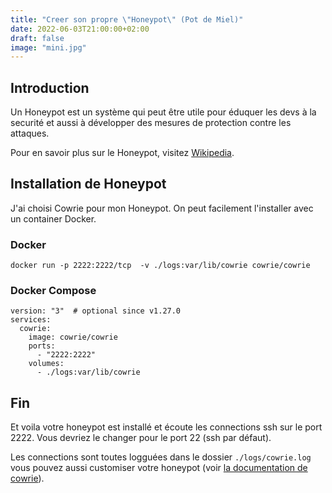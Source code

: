 ```yaml
---
title: "Creer son propre \"Honeypot\" (Pot de Miel)"
date: 2022-06-03T21:00:00+02:00
draft: false
image: "mini.jpg"
---
```


## Introduction

Un Honeypot est un système qui peut être utile pour éduquer les devs à la securité et aussi à développer des mesures de protection contre les attaques.

Pour en savoir plus sur le Honeypot, visitez [Wikipedia](https://fr.wikipedia.org/wiki/Honeypot).

## Installation de Honeypot

J'ai choisi Cowrie pour mon Honeypot. On peut facilement l'installer avec un container Docker.

### Docker

`docker run -p 2222:2222/tcp  -v ./logs:var/lib/cowrie cowrie/cowrie`

### Docker Compose

```
version: "3"  # optional since v1.27.0
services:
  cowrie:
    image: cowrie/cowrie
    ports:
      - "2222:2222"
    volumes:
      - ./logs:var/lib/cowrie
```

## Fin

Et voila votre honeypot est installé et écoute les connections ssh sur le port 2222. Vous devriez le changer pour le port 22 (ssh par défaut).

Les connections sont toutes logguées dans le dossier `./logs/cowrie.log` vous pouvez aussi customiser votre honeypot (voir [la documentation de cowrie](https://cowrie.readthedocs.io/en/latest/)).